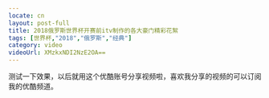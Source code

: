 ```yaml
---
locate: cn
layout: post-full
title: 2018俄罗斯世界杯开赛前itv制作的各大豪门精彩花絮
tags: [世界杯,"2018","俄罗斯","经典"]
category: video
videoUrl: XMzkxNDI2NzE2OA==
---
```


测试一下效果，以后就用这个优酷账号分享视频啦，喜欢我分享的视频的可以订阅我的优酷频道。
